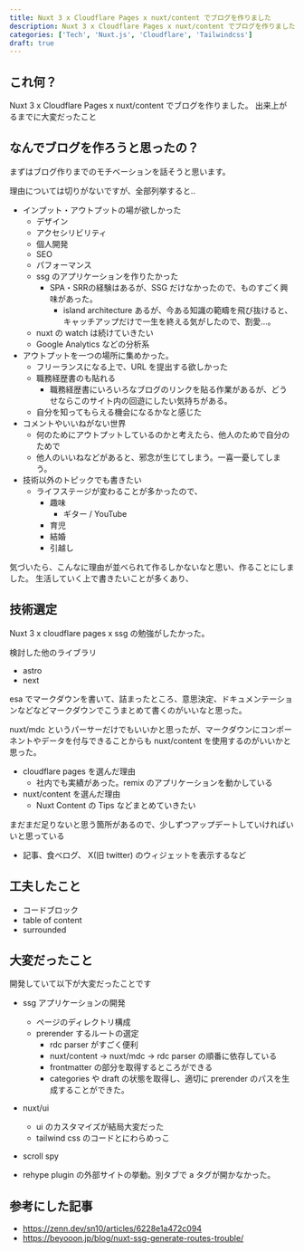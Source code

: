 ```yaml
---
title: Nuxt 3 x Cloudflare Pages x nuxt/content でブログを作りました
description: Nuxt 3 x Cloudflare Pages x nuxt/content でブログを作りました
categories: ['Tech', 'Nuxt.js', 'Cloudflare', 'Tailwindcss']
draft: true
---
```


## これ何？

Nuxt 3 x Cloudflare Pages x nuxt/content でブログを作りました。
出来上がるまでに大変だったこと

## なんでブログを作ろうと思ったの？

まずはブログ作りまでのモチベーションを話そうと思います。

理由については切りがないですが、全部列挙すると..

  - インプット・アウトプットの場が欲しかった
    - デザイン
    - アクセシリビリティ
    - 個人開発
    - SEO
    - パフォーマンス
    - ssg のアプリケーションを作りたかった
      - SPA・SRRの経験はあるが、SSG だけなかったので、ものすごく興味があった。
        - island architecture あるが、今ある知識の範疇を飛び抜けると、キャッチアップだけで一生を終える気がしたので、割愛...。
    - nuxt の watch は続けていきたい
    - Google Analytics などの分析系
  - アウトプットを一つの場所に集めかった。
    - フリーランスになる上で、URL を提出する欲しかった
    - 職務経歴書のも貼れる
      - 職務経歴書にいろいろなブログのリンクを貼る作業があるが、どうせならこのサイト内の回遊にしたい気持ちがある。
    - 自分を知ってもらえる機会になるかなと感じた
  - コメントやいいねがない世界
    - 何のためにアウトプットしているのかと考えたら、他人のためで自分のためで
    - 他人のいいねなどがあると、邪念が生じてしまう。一喜一憂してしまう。
  - 技術以外のトピックでも書きたい
    - ライフステージが変わることが多かったので、
      - 趣味
        - ギター / YouTube
      - 育児
      - 結婚
      - 引越し

気づいたら、こんなに理由が並べられて作るしかないなと思い、作ることにしました。
生活していく上で書きたいことが多くあり、

## 技術選定

Nuxt 3 x cloudflare pages x ssg の勉強がしたかった。

検討した他のライブラリ

  - astro
  - next

esa でマークダウンを書いて、詰まったところ、意思決定、ドキュメンテーションなどなどマークダウンでこうまとめて書くのがいいなと思った。

nuxt/mdc というパーサーだけでもいいかと思ったが、マークダウンにコンポーネントやデータを付与できることからも nuxt/content を使用するのがいいかと思った。

  - cloudflare pages を選んだ理由
    - 社内でも実績があった。remix のアプリケーションを動かしている
  - nuxt/content を選んだ理由
    - Nuxt Content の Tips などまとめていきたい

まだまだ足りないと思う箇所があるので、少しずつアップデートしていければいいと思っている

  - 記事、食べログ、 X(旧 twitter) のウィジェットを表示するなど

## 工夫したこと

  - コードブロック
  - table of content
  - surrounded

## 大変だったこと

開発していて以下が大変だったことです

  - ssg アプリケーションの開発
    - ページのディレクトリ構成
    - prerender するルートの選定
      - rdc parser がすごく便利
      - nuxt/content -> nuxt/mdc -> rdc parser の順番に依存している
      - frontmatter の部分を取得するところができる
      - categories や draft の状態を取得し、適切に prerender のパスを生成することができた。

  - nuxt/ui
    - ui のカスタマイズが結局大変だった
    - tailwind css のコードとにわらめっこ

  - scroll spy

  - rehype plugin の外部サイトの挙動。別タブで a タグが開かなかった。

## 参考にした記事

  - <https://zenn.dev/sn10/articles/6228e1a472c094>
  - <https://beyooon.jp/blog/nuxt-ssg-generate-routes-trouble/>
